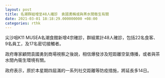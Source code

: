 ```yaml
---
layout: post
title: 名潮群組增至48人確診　袁國勇稱或與茶水間衞生有關
date: 2021-03-01 18:18:29.000000000 +08:00
categories: rthk
---
```


尖沙咀K11 MUSEA名潮食館新增4宗確診，群組累計48人確診，包括22名食客、9名員工，及17名密切接觸者。

政府專家顧問袁國勇到商場視察之後說，相信爆發涉及短距離空氣傳播，或者與茶水間內衞生環境有關。

政府表示，原於本星期四屆滿的一系列社交距離等防疫措施，將延長多14日。
